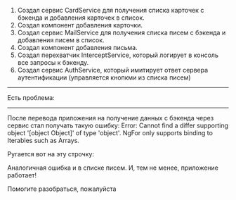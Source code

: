 1. Создал сервис CardService для получения списка карточек с бэкенда и добавления карточек в список.
2. Создал компонент добавления карточки.
3. Создал сервис MailService для получения списка писем с бэкенда и добавления писем в список.
4. Создал компонент добавления письма.
5. Создал перехватчик InterceptService, который логирует в консоль все запросы к бэкенду.
6. Создал сервис AuthService, который имитирует ответ сервера аутентификации (управляется кнопкми из списка писем)

- - - - - - - -
Есть проблема:
- - - - - - - -
После перевода приложения на получение данных с бэкенда через сервис стал получать такую ошибку:
Error: Cannot find a differ supporting object '[object Object]' of type 'object'. NgFor only supports binding to Iterables such as Arrays.

Ругается вот на эту строчку:
<div class="list" *ngFor="let curUser of users">

Аналогичная ошибка и в списке писем.
И, тем не менее, приложение работает!

Помогите разобраться, пожалуйста

